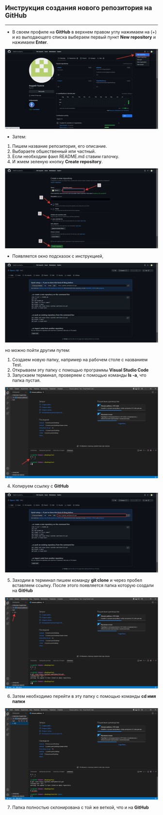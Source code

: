 ## Инструкция создания нового репозитория на GitHub
____

* В своем профиле на **GitHub** в верхнем правом углу нажимаем на (+) и из выподающего списка выбераем первый пункт **New repository** и нажимаем **Enter**.

![](/screen/2022-08-12_00-08-24.png)

* Затем:

1. Пишем название репозитория, его описание.
2. Выбараете обшественный или частный.
3. Если необходим фаил README.md ставим галочку.
4. И жмем зеленую кнопку **Create repository**.

![](/screen/2022-08-12_00-21-56.png)

* Появляется окно подсказок с инструкцией,

![](/screen/2022-08-12_11-10-21.png)

 но можно пойти другим путем:

 1. Cоздаем новую папку, например на рабочем столе с названием Test. 
 2. Открываем эту папку с помощью программы **Visual Studio Code** 
 3. Запускаем терминал, проверяем с помощью команды **ls -a**, что папка пустая.

![](/screen/2022-08-12_11-46-30.png)

 4. Копируем ссылку с **GitHub**

 ![](/screen/2022-08-12_11-44-11.png)

 5. Заходим в терминал пишем команду **git clone** и через пробел вставляем ссылку. После этого появляется папка которую создали на **GitHub**

![](/screen/2022-08-12_11-55-23.png)

 6. Затем необходимо перейти в эту папку с помощью команды **cd имя папки**

 ![](/screen/2022-08-12_12-05-07.png)

 7. Папка полностью склонирована с той же веткой, что и на **GitHub**